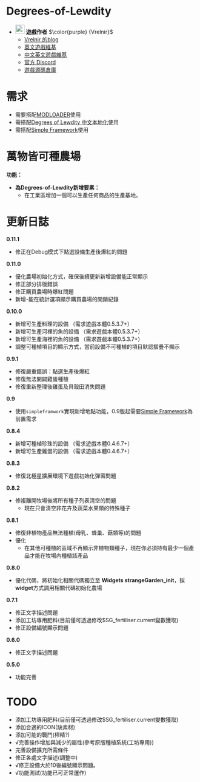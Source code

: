 # Degrees-of-Lewdity
- <img decoding="async" src="https://gitgud.io/uploads/-/system/user/avatar/9096/avatar.png" width="24" alt=""> <b>遊戲作者</b> $\color{purple} {Vrelnir}$
  - [Vrelnir 的blog][blog]
  - [英文遊戲維基][wiki-en]
  - [中文英文遊戲維基][wiki-cn]
  - [官方 Discord][discord]
  - [遊戲源碼倉庫][gitgud]

# 需求  
* 需要搭配[MODLOADER][JML]使用  
* 需搭配[Degrees of Lewdity 中文本地化][DOLCN]使用  
* 需搭配[Simple Framework][SF]使用  


# 萬物皆可種農場  
**功能：**  
* **為Degrees-of-Lewdity新增要素：**  
  * 在工業區增加一個可以生產任何商品的生產基地。
  
# 更新日誌 
**0.11.1**  
* 修正在Debug模式下點選設備生產後爆紅的問題  

**0.11.0**  
* 優化農場初始化方式，確保後續更新新增設備能正常顯示  
* 修正部分排版錯誤  
* 修正購買農場時爆紅問題  
* 新增-能在統計選項顯示購買農場的開銷紀錄  

**0.10.0**  
* 新增可生產料理的設備 （需求遊戲本體0.5.3.7+）  
* 新增可生產河裡的魚的設備 （需求遊戲本體0.5.3.7+）  
* 新增可生產海裡的魚的設備 （需求遊戲本體0.5.3.7+）  
* 調整可種植項目的顯示方式，當前設備不可種植的項目默認摺疊不顯示  

**0.9.1**  
* 修復嚴重錯誤：點選生產後爆紅  
* 修復無法開闢雞蛋種植  
* 修復重新整理後雞蛋及貝殼田消失問題  

**0.9**  
* 使用`simpleframwork`實現新增地點功能，0.9版起需要[Simple Framework][SF]為前置需求  

**0.8.4**  
* 新增可種植珍珠的設備 （需求遊戲本體0.4.6.7+） 
* 新增可生產雞蛋的設備 （需求遊戲本體0.4.6.7+） 


**0.8.3**  
* 修復北極星擴展環境下遊戲初始化彈窗問題  

**0.8.2**  
* 修複離開牧場後將所有種子列表清空的問題  
    * 現在只會清空非花卉及蔬菜水果類的特殊種子  
    
**0.8.1**  
* 修復非植物產品無法種植(母乳、蜂巢、菇類等)的問題  
* 優化  
    * 在其他可種植的區域不再顯示非植物類種子，現在你必須持有最少一個產品才能在牧場內種植該產品  

**0.8.0**  
* 優化代碼，將初始化相關代碼獨立至
**Widgets strangeGarden_init**，採**widget**方式調用相關代碼初始化農場  
 
**0.7.1**  
* 修正文字描述問題  
* 添加工坊專用肥料(目前僅可透過修改$SG_fertiliser.current變數獲取)  
* 修正設備編號顯示問題  

**0.6.0**  
* 修正文字描述問題  

**0.5.0**  
* 功能完善  

# TODO  
* 添加工坊專用肥料(目前僅可透過修改$SG_fertiliser.current變數獲取)  
* 添加合適的ICON(缺素材)  
* 添加可能的戰鬥(榨精?)  
* √完善操作增加與減少的屬性(參考原版種植系統(工坊專用))  
* 完善設備擴充所需條件   
* 修正各處文字描述(調整中)  
* √修正設備大於10後編號顯示問題。  
* √功能測試(功能已可正常運作)  

[blog]: https://vrelnir.blogspot.com/
[wiki-en]: https://degreesoflewdity.miraheze.org/wiki
[wiki-cn]: https://degreesoflewditycn.miraheze.org/wiki
[gitgud]: https://gitgud.io/Vrelnir/degrees-of-lewdity/-/tree/master/
[discord]: https://discord.gg/VznUtEh
[JML]:https://github.com/Lyoko-Jeremie/sugarcube-2-ModLoader  
[DOLCN]:https://github.com/Eltirosto/Degrees-of-Lewdity-Chinese-Localization  
[SF]:https://github.com/emicoto/DOLMods